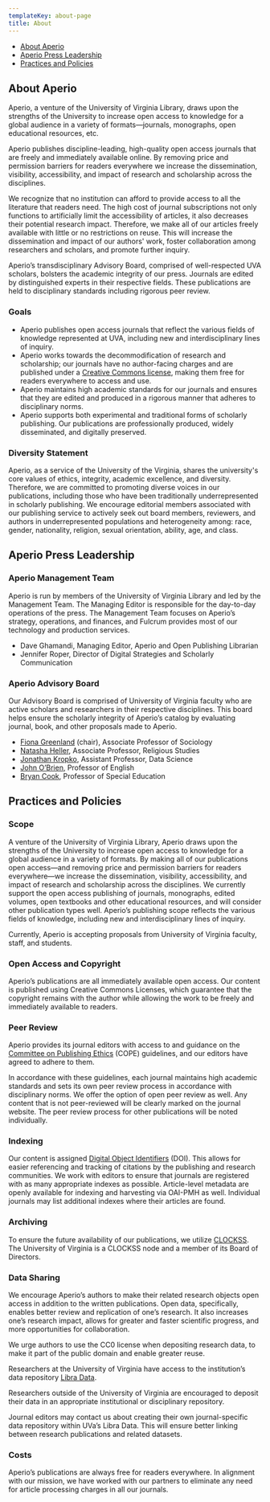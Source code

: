 ```yaml
---
templateKey: about-page
title: About
---
```

<ul class="list-unstyled">
<li><a href="#about">About Aperio</a></li>
<li><a href="#team">Aperio Press Leadership</a></li>
<li><a href="#policies">Practices and Policies</a></li>
</ul>

<h2 id="about">About Aperio</h2>

Aperio, a venture of the University of Virginia Library, draws upon the strengths of the University to increase open access to knowledge for a global audience in a variety of formats—journals, monographs, open educational resources, etc.

Aperio publishes discipline-leading, high-quality open access journals that are freely and immediately available online. By removing price and permission barriers for readers everywhere we increase the dissemination, visibility, accessibility, and impact of research and scholarship across the disciplines.

We recognize that no institution can afford to provide access to all the literature that readers need. The high cost of journal subscriptions not only functions to artificially limit the accessibility of articles, it also decreases their potential research impact. Therefore, we make all of our articles freely available with little or no restrictions on reuse. This will increase the dissemination and impact of our authors' work, foster collaboration among researchers and scholars, and promote further inquiry.

Aperio’s transdisciplinary Advisory Board, comprised of well-respected UVA scholars, bolsters the academic integrity of our press. Journals are edited by distinguished experts in their respective fields. These publications are held to disciplinary standards including rigorous peer review.

<h3>Goals</h3>

* Aperio publishes open access journals that reflect the various fields of knowledge represented at UVA, including new and interdisciplinary lines of inquiry.
* Aperio works towards the decommodification of research and scholarship; our journals have no author-facing charges and are published under a [Creative Commons license](https://creativecommons.org/), making them free for readers everywhere to access and use.
* Aperio maintains high academic standards for our journals and ensures that they are edited and produced in a rigorous manner that adheres to disciplinary norms.
* Aperio supports both experimental and traditional forms of scholarly publishing. Our publications are professionally produced, widely disseminated, and digitally preserved.

<h3>Diversity Statement</h3>

Aperio, as a service of the University of the Virginia, shares the university's core values of ethics, integrity, academic excellence, and diversity. Therefore, we are committed to promoting diverse voices in our publications, including those who have been traditionally underrepresented in scholarly publishing. We encourage editorial members associated with our publishing service to actively seek out board members, reviewers, and authors in underrepresented populations and heterogeneity among: race, gender, nationality, religion, sexual orientation, ability, age, and class.

<h2 id="team">Aperio Press Leadership</h2>
<h3>Aperio Management Team</h3>

Aperio is run by members of the University of Virginia Library and led by the Management Team. The Managing Editor is responsible for the day-to-day operations of the press. The Management Team focuses on Aperio’s strategy, operations, and finances, and Fulcrum provides most of our technology and production services.

* Dave Ghamandi, Managing Editor, Aperio and Open Publishing Librarian
* Jennifer Roper, Director of Digital Strategies and Scholarly Communication

<h3>Aperio Advisory Board</h3>

Our Advisory Board is comprised of University of Virginia faculty who are active scholars and researchers in their respective disciplines. This board helps ensure the scholarly integrity of Aperio’s catalog by evaluating journal, book, and other proposals made to Aperio.

* [Fiona Greenland](https://sociology.as.virginia.edu/people/fiona-greenland) (chair), Associate Professor of Sociology
* [Natasha Heller](https://religiousstudies.as.virginia.edu/natasha-heller), Associate Professor, Religious Studies
* [Jonathan Kropko](https://datascience.virginia.edu/people/jonathan-kropko), Assistant Professor, Data Science
* [John O’Brien](https://english.as.virginia.edu/obrien-0), Professor of English
* [Bryan Cook](https://education.virginia.edu/about/directory/bryan-cook), Professor of Special Education

<h2 id="policies">Practices and Policies</h2>

<h3>Scope</h3>

A venture of the University of Virginia Library, Aperio draws upon the strengths of the University to increase open access to knowledge for a global audience in a variety of formats. By making all of our publications open access—and removing price and permission barriers for readers everywhere—we increase the dissemination, visibility, accessibility, and impact of research and scholarship across the disciplines. We currently support the open access publishing of journals, monographs, edited volumes, open textbooks and other educational resources, and will consider other publication types well. Aperio’s publishing scope reflects the various fields of knowledge, including new and interdisciplinary lines of inquiry.

Currently, Aperio is accepting proposals from University of Virginia faculty, staff, and students.

<h3>Open Access and Copyright</h3>

Aperio’s publications are all immediately available open access. Our content is published using Creative Commons Licenses, which guarantee that the copyright remains with the author while allowing the work to be freely and immediately available to readers.

<h3>Peer Review</h3>

Aperio provides its journal editors with access to and guidance on the <a href="https://publicationethics.org">Committee on Publishing Ethics</a> (COPE) guidelines, and our editors have agreed to adhere to them.

In accordance with these guidelines, each journal maintains high academic standards and sets its own peer review process in accordance with disciplinary norms. We offer the option of open peer review as well. Any content that is not peer-reviewed will be clearly marked on the journal website. The peer review process for other publications will be noted individually.

<h3>Indexing</h3>

Our content is assigned <a href="https://www.doi.org">Digital Object Identifiers</a> (DOI). This allows for easier referencing and tracking of citations by the publishing and research communities. We work with editors to ensure that journals are registered with as many appropriate indexes as possible. Article-level metadata are openly available for indexing and harvesting via OAI-PMH as well. Individual journals may list additional indexes where their articles are found.

<h3>Archiving</h3>

To ensure the future availability of our publications, we utilize <a href="https://www.clockss.org">CLOCKSS</a>. The University of Virginia is a CLOCKSS node and a member of its Board of Directors.

<h3>Data Sharing</h3>

We encourage Aperio’s authors to make their related research objects open access in addition to the written publications. Open data, specifically, enables better review and replication of one’s research. It also increases one’s research impact, allows for greater and faster scientific progress, and more opportunities for collaboration.

We urge authors to use the CC0 license when depositing research data, to make it part of the public domain and enable greater reuse.

Researchers at the University of Virginia have access to the institution’s data repository [Libra Data](https://www.library.virginia.edu/libra/datasets/).

Researchers outside of the University of Virginia are encouraged to deposit their data in an appropriate institutional or disciplinary repository.

Journal editors may contact us about creating their own journal-specific data repository within UVa’s Libra Data. This will ensure better linking between research publications and related datasets.

<h3>Costs</h3>

Aperio’s publications are always free for readers everywhere. In alignment with our mission, we have worked with our partners to eliminate any need for article processing charges in all our journals.